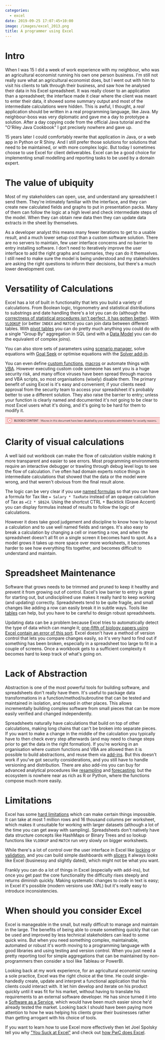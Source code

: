 ```yaml
---
categories:
  - excel
date: 2019-09-25 17:07:45+10:00
image: /images/excel_2013.png
title: A programmer using Excel
---
```


# Intro

When I was 15 I did a week of work experience with my neighbour, who was an agricultural economist running his own one person business.
I'm still not really sure what an agricultural economist does, but I went out with him to visit his clients to talk through their business, and saw how he analysed their data in his Excel spreadsheet.
It was really closer to an application than a spreadsheet; the interface made it clear where the client was meant to enter their data, it showed some summary output and most of the intermediate calculations were hidden.
This is awful, I thought, a *real* application should be written in a real programming language, like Java.
My neighbour-boss was very diplomatic and gave me a day to prototype a solution.
After a day copying code from the official Java tutorial and the "O'Riley Java Cookbook" I got precisely nowhere and gave up.

15 years later I could comfortably rewrite that application in Java, or a web app in Python or R Shiny.
And I still prefer those solutions for solutions that need to be maintained, or with more complex logic.
But today I sometimes choose to use Excel for client deliverables.
Excel can be a good choice for implementing small modelling and reporting tasks to be used by a domain expert.

# The value of ubiquity

Most of my stakeholders can open, use, and understand any spreadsheet I send them.
They're intimately familiar with the interface, and they can create new calculated fields and graphs to put in presentation packs.
Many of them can follow the logic at a high level and check intermediate steps of the model.
When they can obtain new data then they can update data extracts in the sheet by themselves.

As a developer analyst this means many fewer iterations to get to a usable result, and a much lower setup cost than a custom software solution.
There are no servers to maintain, few user interface concerns and no barrier to entry installing software.
I don't need to iteratively improve the user interface to add the right graphs and summaries, they can do it themselves.
I still need to make sure the model is being understood and my stakeholders are asking the right questions to inform their decisions, but there's a much lower development cost.

# Versatility of Calculations

Excel has a lot of built in functionality that lets you build a variety of calculations.
From Boolean logic, trigonometry and statistical distributions to substrings and date handling there's a lot you can do (although the
[correctness of statistical procedures isn't perfect, it has gotten better](https://link.springer.com/article/10.1007/s00180-014-0482-5)).
With [`VLOOKUP`](https://support.office.com/en-us/article/vlookup-942f678a-1bfc-4ccf-8dfa-f5057ded5c65?ui=en-US&rs=en-US&ad=US) (or better `INDEX` and `MATCH`) you can join data between different tables.
With [pivot tables](https://support.office.com/en-us/article/create-a-pivottable-to-analyze-worksheet-data-a9a84538-bfe9-40a9-a8e9-f99134456576) you can do pretty much anything you could do with a single "Group By" aggregation in SQL (and with a [Data Model](https://support.office.com/en-us/article/Create-a-Data-Model-in-Excel-87E7A54C-87DC-488E-9410-5C75DBCB0F7B) you can do the equivalent of complex joins).

You can also store sets of parameters using [scenario manager](https://support.office.com/en-us/article/switch-between-various-sets-of-values-by-using-scenarios-2068afb1-ecdf-4956-9822-19ec479f55a2), solve equations with [Goal Seek](https://support.office.com/en-us/article/use-goal-seek-to-find-the-result-you-want-by-adjusting-an-input-value-320cb99e-f4a4-417f-b1c3-4f369d6e66c7) or optimise equations with the [Solver add-in](https://support.office.com/en-us/article/define-and-solve-a-problem-by-using-solver-5d1a388f-079d-43ac-a7eb-f63e45925040).

You can even define [custom functions](https://support.office.com/en-us/article/create-custom-functions-in-excel-2f06c10b-3622-40d6-a1b2-b6748ae8231f), [macros](https://support.office.com/en-us/article/automate-tasks-with-the-macro-recorder-974ef220-f716-4e01-b015-3ea70e64937b) or automate things with [VBA](https://docs.microsoft.com/en-us/office/vba/library-reference/concepts/getting-started-with-vba-in-office).
However executing custom code someone has sent you is a huge security risk, and many office viruses have been spread through macros and VBA scripts, so most organisations (wisely) disable them.
The primary benefit of using Excel is it's easy and convenient; if your clients need approval from the security team to access your spreadsheet it's probably better to use a different solution.
They also raise the barrier to entry; unless your function is clearly named and documented it's not going to be clear to most Excel users what it's doing, and it's going to be hard for them to modify it.

![Excel Ribbon showing Macros have been Disabled](/images/macros_disabled.png)



# Clarity of visual calculations

A well laid out workbook can make the flow of calculation visible making it more transparent and easier to see errors.
Most programming environments require an interactive debugger or trawling through debug level logs to see the flow of calculation.
I've often had domain experts notice things in intermediate calculations that showed that the data or the model were wrong, and that weren't obvious from the final result alone.

The logic can be very clear if you use [named formulas](https://support.office.com/en-us/article/define-and-use-names-in-formulas-4d0f13ac-53b7-422e-afd2-abd7ff379c64) so that you can have a formula for Tax like `= Salary * TaxRate` instead of an opaque calculation of Tax as `=C2 * $B$24`.
Using the shortcut CTRL + Backtick (Grave Accent) you can display formulas instead of results to follow the logic of calculations.

However it does take good judgement and discipline to know how to layout a calculation and to use well named fields and ranges.
It's also easy to break a calculation by changing a cell or inserting a row, and when the spreadsheet doesn't all fit on a single screen it becomes hard to spot.
As a model grows it takes up more space over more worksheets, it becomes harder to see how everything fits together, and becomes difficult to understand and maintain.

# Spreadsheet Maintenance

Software that grows needs to be trimmed and pruned to keep it healthy and prevent it from growing out of control.
Excel's low barrier to entry is great for starting out, but undisciplined use makes it really hard to keep working (and updating) correctly.
Spreadsheets tend to be quite fragile, and small changes like adding a row can easily break it in subtle ways.
Tools like [tables](https://support.office.com/en-us/article/overview-of-excel-tables-7ab0bb7d-3a9e-4b56-a3c9-6c94334e492c) can help, but you have to be careful to design robust spreadsheets.

Updating data can be a problem because Excel tries to automatically detect the type of data which can mangle it; [one-fifth of biology papers using Excel contain an error of this sort](https://genomebiology.biomedcentral.com/articles/10.1186/s13059-016-1044-7).
Excel doesn't have a method of version control that lets you compare changes easily, so it's very hard to find out if something has been broken, especially in a spreadsheet too large to fit in a couple of screens.
Once a workbook gets to a sufficient complexity it becomes hard to keep track of what's going on.

# Lack of Abstraction

Abstraction is one of the most powerful tools for building software, and spreadsheets don't really have them.
It's useful to package data transformations in a function/method/subroutine that can be tested and maintained in isolation, and reused in other places.
This allows incrementally building complex software from small pieces that can be more easily verified and changed independently.

Spreadsheets naturally have calculations that build on top of other calculations, making long chains that can't be broken into separate pieces.
If you want to make a change in the middle of the calculation you typically have to then check every step afterwards (and may need to change steps prior to get the data in the right formation).
If you're working in an organisation where custom functions and VBA are allowed then it is possible to build abstractions, and reuse them via [add-ins](https://docs.microsoft.com/en-us/office/dev/add-ins/excel/excel-add-ins-overview). But this doesn't work if you've got security considerations, and you still have to handle versioning and distribution.
There are also add-ins you can buy for advanced analytical procedures like [resampling](http://www.resample.com/download-excel/) and [forecasting](https://www.xlstat.com/en/); but the ecosystem is nowhere near as rich as R or Python, where the functions compose much more easily.

# Limitations

Excel has some [hard limitations](https://support.office.com/en-us/article/excel-specifications-and-limits-1672b34d-7043-467e-8e27-269d656771c3) which can make certain things impossible.
It can take at most 1 million rows and 16 thousand columns per worksheet, which makes it unsuitable for working with larger datasets (although a lot of the time you can get away with sampling).
Spreadsheets don't natively have data structure concepts like HashMaps or Binary Trees and so lookup functions like `VLOOKUP` and `MATCH` run very slowly on bigger worksheets.

While there's a lot of control over the user interface in Excel like [locking](https://support.office.com/en-us/article/Lock-or-unlock-specific-areas-of-a-protected-worksheet-75481b72-db8a-4267-8c43-042a5f2cd93a) or [validation](https://support.office.com/en-us/article/apply-data-validation-to-cells-29fecbcc-d1b9-42c1-9d76-eff3ce5f7249), and you can build simple dashboards with [slicers](https://support.office.com/en-us/article/use-slicers-to-filter-data-249f966b-a9d5-4b0f-b31a-12651785d29d) it always *looks* like Excel (businessy and slightly dated), which might not be what you want.

Frankly you can do a lot of things in Excel (especially with add-ins), but once you get past the core functionality the difficulty rises steeply and returns diminish quickly.
Making systematic changes to code in text is easy; in Excel it's possible (modern versions use XML) but it's really easy to introduce inconsistencies.

# When should you consider Excel

Excel is manageable in the small, but really difficult to manage and maintain in the large.
The benefits of being able to create something quickly that can be used and improved by less technical stakeholders can lead to some quick wins.
But when you need something complex, maintainable, automated or robust it's worth moving to a programming language with good libraries and using testing and version control.
When you just need a pretty reporting tool for simple aggregations that can be maintained by non-programmers then consider a tool like Tableau or PowerBI.

Looking back at my work experience, for an agricultural economist running a sole practice, Excel was the right choice at the time.
He could single-handedly create, update and interpret a functional application that his clients could interact with.
It let him develop and iterate on his product quickly until it was fit for his market, without having to translate his requirements to an external software developer.
He has since turned it into a [Software as a Service](https://p2pagri.com.au/), which would have been much easier since he'd already tested the market.
Looking back I should have been paying more attention to how he was helping his clients grow their businesses rather than getting arrogant with his choice of tools.

If you want to learn how to use Excel more effectively then let Joel Spolsky tell you why ["You Suck at Excel"](https://www.youtube.com/watch?v=0nbkaYsR94c) and check out [how PwC does Excel](https://www.coursera.org/learn/advanced-excel?specialization=pwc-analytics).
